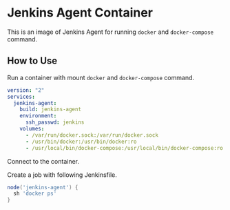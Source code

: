 # Jenkins Agent Container

This is an image of Jenkins Agent for running `docker` and `docker-compose` command.


## How to Use

Run a container with mount `docker` and `docker-compose` command.

```yaml
version: "2"
services:
  jenkins-agent:
    build: jenkins-agent
    environment:
      ssh_passwd: jenkins
    volumes:
      - /var/run/docker.sock:/var/run/docker.sock
      - /usr/bin/docker:/usr/bin/docker:ro
      - /usr/local/bin/docker-compose:/usr/local/bin/docker-compose:ro
```

Connect to the container.

Create a job with following Jenkinsfile.

```groovy
node('jenkins-agent') {
  sh 'docker ps'
}
```
